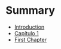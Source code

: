 # Summary

* [Introduction](README.md)
* [Capítulo 1](Parte01/capítulo-1.md)
* [First Chapter](chapter1.md)

